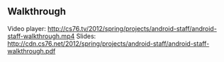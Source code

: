 ## Walkthrough

Video player: <http://cs76.tv/2012/spring/projects/android-staff/android-staff-walkthrough.mp4>
Slides: <http://cdn.cs76.net/2012/spring/projects/android-staff/android-staff-walkthrough.pdf>
